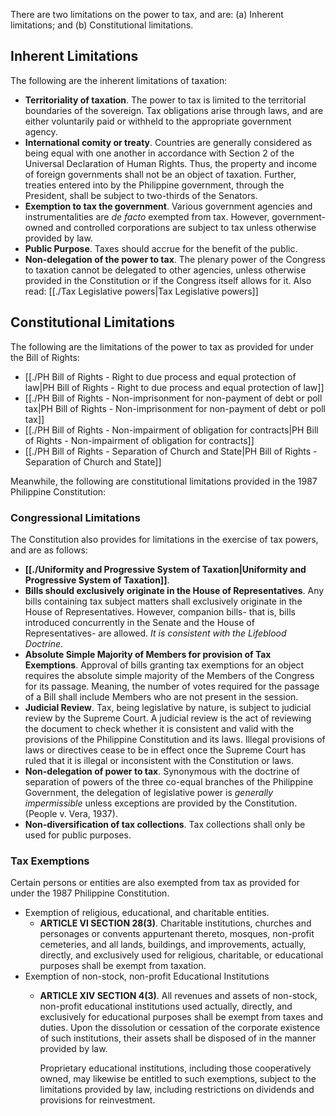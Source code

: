 There are two limitations on the power to tax, and are: (a) Inherent limitations; and (b) Constitutional limitations.
## Inherent Limitations
The following are the inherent limitations of taxation:
- **Territoriality of taxation**. The power to tax is limited to the territorial boundaries of the sovereign. Tax obligations arise through laws, and are either voluntarily paid or withheld to the appropriate government agency.
- **International comity or treaty**. Countries are generally considered as being equal with one another in accordance with Section 2 of the Universal Declaration of Human Rights. Thus, the property and income of foreign governments shall not be an object of taxation. Further, treaties entered into by the Philippine government, through the President, shall be subject to two-thirds of the Senators.
- **Exemption to tax the government**. Various government agencies and instrumentalities are *de facto* exempted from tax. However, government-owned and controlled corporations are subject to tax unless otherwise provided by law.
- **Public Purpose**. Taxes should accrue for the benefit of the public.
- **Non-delegation of the power to tax**. The plenary power of the Congress to taxation cannot be delegated to other agencies, unless otherwise provided in the Constitution or if the Congress itself allows for it. Also read: [[./Tax Legislative powers|Tax Legislative powers]]

## Constitutional Limitations
The following are the limitations of the power to tax as provided for under the Bill of Rights:
- [[./PH Bill of Rights - Right to due process and equal protection of law|PH Bill of Rights - Right to due process and equal protection of law]]
- [[./PH Bill of Rights - Non-imprisonment for non-payment of debt or poll tax|PH Bill of Rights - Non-imprisonment for non-payment of debt or poll tax]]
- [[./PH Bill of Rights - Non-impairment of obligation for contracts|PH Bill of Rights - Non-impairment of obligation for contracts]]
- [[./PH Bill of Rights - Separation of Church and State|PH Bill of Rights - Separation of Church and State]]  

Meanwhile, the following are constitutional limitations provided in the 1987 Philippine Constitution:

### Congressional Limitations
The Constitution also provides for limitations in the exercise of tax powers, and are as follows:
- **[[./Uniformity and Progressive System of Taxation|Uniformity and Progressive System of Taxation]]**.
- **Bills should exclusively originate in the House of Representatives**. Any bills containing tax subject matters shall exclusively originate in the House of Representatives. However, companion bills- that is, bills introduced concurrently in the Senate and the House of Representatives- are allowed. *It is consistent with the Lifeblood Doctrine*.
- **Absolute Simple Majority of Members for provision of Tax Exemptions**. Approval of bills granting tax exemptions for an object requires the absolute simple majority of the Members of the Congress for its passage. Meaning, the number of votes required for the passage of a Bill shall include Members who are not present in the session.
- **Judicial Review**. Tax, being legislative by nature, is subject to judicial review by the Supreme Court. A judicial review is the act of reviewing the document to check whether it is consistent and valid with the provisions of the Philippine Constitution and its laws. Illegal provisions of laws or directives cease to be in effect once the Supreme Court has ruled that it is illegal or inconsistent with the Constitution or laws.
- **Non-delegation of power to tax**. Synonymous with the doctrine of separation of powers of the three co-equal branches of the Philippine Government, the delegation of legislative power is *generally impermissible* unless exceptions are provided by the Constitution. (People v. Vera, 1937).
- **Non-diversification of tax collections**. Tax collections shall only be used for public purposes.

### Tax Exemptions
Certain persons or entities are also exempted from tax as provided for under the 1987 Philippine Constitution.
- Exemption of religious, educational, and charitable entities. 
	- **ARTICLE VI SECTION 28(3)**. Charitable institutions, churches and personages or convents appurtenant thereto, mosques, non-profit cemeteries, and all lands, buildings, and improvements, actually, directly, and exclusively used for religious, charitable, or educational purposes shall be exempt from taxation.
- Exemption of non-stock, non-profit Educational Institutions
	- **ARTICLE XIV SECTION 4(3)**. All revenues and assets of non-stock, non-profit educational institutions used actually, directly, and exclusively for educational purposes shall be exempt from taxes and duties. Upon the dissolution or cessation of the corporate existence of such institutions, their assets shall be disposed of in the manner provided by law.
	  
	  Proprietary educational institutions, including those cooperatively owned, may likewise be entitled to such exemptions, subject to the limitations provided by law, including restrictions on dividends and provisions for reinvestment.

